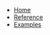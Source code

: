 <!-- docs/_sidebar.md -->

* [Home](/main.md)
* [Reference](reference/api-readme.md)
* [Examples](examples/index.md)